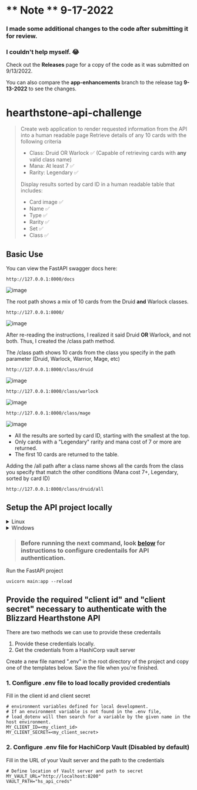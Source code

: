 # ** **Note** ** 9-17-2022
### I made some additional changes to the code after submitting it for review. 
### I couldn't help myself. :joy:

Check out the **Releases** page for a copy of the code as it was submitted on 9/13/2022.

You can also compare the **app-enhancements** branch to the release tag **9-13-2022** to see the changes.

# hearthstone-api-challenge

>Create web application to render requested information from the API into a human readable page
>Retrieve details of any 10 cards with the following criteria
>- Class: Druid OR Warlock :white_check_mark: (Capable of retrieving cards with **any** valid class name)
>- Mana: At least 7 :white_check_mark:
>- Rarity: Legendary :white_check_mark:
>
>Display results sorted by card ID in a human readable table that includes:
>- Card image :white_check_mark:
>- Name :white_check_mark:
>- Type :white_check_mark:
>- Rarity :white_check_mark:
>- Set :white_check_mark:
>- Class :white_check_mark:

## Basic Use

You can view the FastAPI swagger docs here:
```
http://127.0.0.1:8000/docs
```
![image](https://user-images.githubusercontent.com/15153542/190015314-ba630d8b-8ae8-44d1-a476-cd7d0953fd2f.png)


The root path shows a mix of 10 cards from the Druid **and** Warlock classes.
```
http://127.0.0.1:8000/
```
![image](https://user-images.githubusercontent.com/15153542/189808343-01110a53-9950-44c2-84b0-d2b968628b71.png)


After re-reading the instructions, I realized it said Druid **OR** Warlock, and not both. Thus, I created the /class path method.



The /class path shows 10 cards from the class you specify in the path parameter (Druid, Warlock, Warrior, Mage, etc)
```
http://127.0.0.1:8000/class/druid
```
![image](https://user-images.githubusercontent.com/15153542/189809088-5eea7596-74b5-446a-8c70-7877080a7990.png)
```
http://127.0.0.1:8000/class/warlock
```
![image](https://user-images.githubusercontent.com/15153542/189808906-3119ae2a-9a07-4027-b349-1530f2b56c52.png)

```
http://127.0.0.1:8000/class/mage
```
![image](https://user-images.githubusercontent.com/15153542/189809184-5079bea4-e20d-4356-820e-81649582e07c.png)


- All the results are sorted by card ID, starting with the smallest at the top. 
- Only cards with a "Legendary" rarity and mana cost of 7 or more are returned. 
- The first 10 cards are returned to the table.

Adding the /all path after a class name shows all the cards from the class you specify that match the other conditions (Mana cost 7+, Legendary, sorted by card ID)
```
http://127.0.0.1:8000/class/druid/all
```

## Setup the API project locally

<details><summary>Linux</summary>

To create a virtual environment, go to the project’s directory and run virtualenv.

```
virtualenv -p /usr/bin/python3 env
```
venv will create a virtual Python installation in the env folder.

Activate the virtual environment

```
source env/bin/activate
```

Install required packages from requirements.txt file

```
pip install -r requirements.txt
```



</details>


<details><summary>Windows</summary>

To create a virtual environment, go to the project’s directory and run venv.

```
py -m venv env
```
venv will create a virtual Python installation in the env folder.

Activate the virtual environment
```
.\env\Scripts\activate
```

Install required packages from requirements.txt file
```
py -m pip install -r requirements.txt
```
</details>

> ### Before running the next command, look [below](https://github.com/StayTrue1989/hearthstone-api-challenge/edit/main/README.md#provide-the-required-client-id-and-client-secret-necessary-to-authenticate-with-the-blizzard-hearthstone-api) for instructions to configure credentails for API authentication.

Run the FastAPI project
```
uvicorn main:app --reload
```


## Provide the required "client id" and "client secret" necessary to authenticate with the Blizzard Hearthstone API
There are two methods we can use to provide these credentails
1. Provide these credentials locally.
2. Get the credentials from a HashiCorp vault server 


Create a new file named ".env" in the root directory of the project and copy one of the templates below. Save the file when you're finished.

### 1. Configure .env file to load locally provided credentials
Fill in the client id and client secret 
```
# environment variables defined for local development.
# If an environment variable is not found in the .env file,
# load_dotenv will then search for a variable by the given name in the host environment.
MY_CLIENT_ID=<my_client_id>
MY_CLIENT_SECRET=<my_client_secret>

```


### 2. Configure .env file for HachiCorp Vault (Disabled by default)
Fill in the URL of your Vault server and the path to the credentials
```
# Define location of Vault server and path to secret
MY_VAULT_URL="http://localhost:8200"
VAULT_PATH="hs_api_creds"
```

